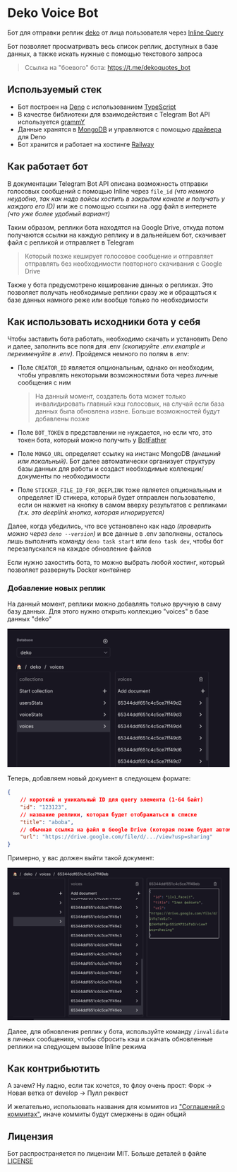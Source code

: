 # Deko Voice Bot

Бот для отправки реплик [deko](https://liquipedia.net/counterstrike/Deko) от лица пользователя через [Inline Query](https://core.telegram.org/bots/features#inline-requests)

Бот позволяет просматривать весь список реплик, доступных в базе данных, а также искать нужные с помощью текстового запроса

> Ссылка на "боевого" бота: <https://t.me/dekoquotes_bot>

## Используемый стек

- Бот построен на [Deno](https://deno.com/) с использованием [TypeScript](https://www.typescriptlang.org/)
- В качестве библиотеки для взаимодействия с Telegram Bot API  используется [grammY](https://github.com/grammyjs/grammY/)
- Данные хранятся в [MongoDB](https://www.mongodb.com/) и управляются с помощью [драйвера](https://deno.land/x/mongo@v0.32.0) для Deno
- Бот хранится и работает на хостинге [Railway](https://railway.app/)

## Как работает бот

В документации Telegram Bot API описана возможность отправки голосовых сообщений с помощью Inline через `file_id` _(что немного неудобно, так как надо войсы хостить в закрытом канале и получать у каждого его ID)_ или же с помощью ссылки на .ogg файл в интернете _(что уже более удобный вариант)_

Таким образом, реплики бота находятся на Google Drive, откуда потом получаются ссылки на каждую реплику и в дальнейшем бот, скачивает файл с репликой и отправляет в Telegram

> Который позже кеширует голосовое сообщение и отправляет отправлять без необходимости повторного скачивания с Google Drive

Также у бота предусмотрено кеширование данных о репликах. Это позволяет получать необходимые реплики сразу же и обращаться к базе данных намного реже или вообще только по необходимости

## Как использовать исходники бота у себя

Чтобы заставить бота работать, необходимо скачать и установить Deno и далее, заполнить все поля для .env _(скопируйте .env.example и переименуйте в .env)_. Пройдемся немного по полям в .env:

- Поле `CREATOR_ID` является опциональным, однако он необходим, чтобы управлять некоторыми возможностями бота через личные сообщения с ним

    > На данный момент, создатель бота может только инвалидировать главный кэш голосовых, на случай если база данных была обновлена извне. Больше возможностей будут добавлены позже

- Поле `BOT_TOKEN` в представлении не нуждается, но если что, это токен бота, который можно получить у [BotFather](https://t.me/BotFather)

- Поле `MONGO_URL` определяет ссылку на инстанс MongoDB _(внешний или локальный)_. Бот далее автоматически организует структуру базы данных для работы и создаст необходимые коллекции/документы по необходимости

- Поле `STICKER_FILE_ID_FOR_DEEPLINK` тоже является опциональным и определяет ID стикера, который будет отправлен пользователю, если он нажмет на кнопку в самом вверху результатов с репликами _(т.к. это deeplink кнопка, которая игнорируется)_

Далее, когда убедились, что все установлено как надо _(проверить можно через `deno --version`)_ и все данные в .env заполнены, осталось лишь выполнить команду `deno task start` или `deno task dev`, чтобы бот перезапускался на каждое обновление файлов

Если нужно захостить бота, то можно выбрать любой хостинг, который позволяет развернуть Docker контейнер

### Добавление новых реплик

На данный момент, реплики можно добавлять только вручную в саму базу данных. Для этого нужно открыть коллекцию "voices" в базе данных "deko"

![Пример коллекции](assets/voicesCollectionExample.png)

Теперь, добавляем новый документ в следующем формате:

```json
{
    // короткий и уникальный ID для query элемента (1-64 байт)
    "id": "123123",
    // название реплики, которая будет отображаться в списке
    "title": "aboba",
    // обычная ссылка на файл в Google Drive (которая позже будет автоматически сконвертирована в ссылку для прямой загрузки)
    "url": "https://drive.google.com/file/d/.../view?usp=sharing"
}
```

Примерно, у вас должен выйти такой документ:

![Пример документа](assets/voicesDocumentExample.png)

Далее, для обновления реплик у бота, используйте команду `/invalidate` в личных сообщениях, чтобы сбросить кэш и скачать обновленные реплики на следующем вызове Inline режима

## Как контрибьютить

А зачем? Ну ладно, если так хочется, то флоу очень прост: Форк -> Новая ветка от develop -> Пулл реквест

И желательно, использовать названия для коммитов из ["Соглашений о коммитах"](https://www.conventionalcommits.org/ru/v1.0.0/), иначе коммиты будут смержены в один общий

## Лицензия

Бот распространяется по лицензии MIT. Больше деталей в файле [LICENSE](/LICENSE)
